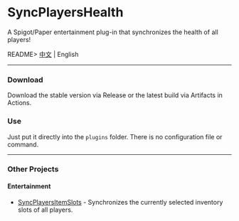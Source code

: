 # SyncPlayersHealth
A Spigot/Paper entertainment plug-in that synchronizes the health of all players!

README> [中文](../README.MD) | English

------------

### Download
Download the stable version via Release or the latest build via Artifacts in Actions.

### Use
Just put it directly into the `plugins` folder. There is no configuration file or command.

------------

### Other Projects
#### Entertainment
- [SyncPlayersItemSlots](https://github.com/JackCraftTeam/SyncPlayersItemSlots) - Synchronizes the currently selected inventory slots of all players.

